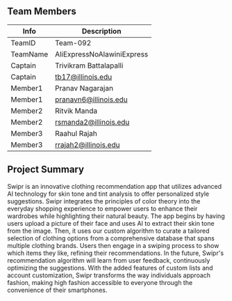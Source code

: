## Team Members

|   Info      |        Description                 |
| ----------- | ---------------------------------- |
| TeamID      | Team-092                           |
| TeamName    | AliExpressNoAlawiniExpress         |
| Captain     | Trivikram Battalapalli             |
| Captain     | tb17@illinois.edu                  |
| Member1     | Pranav Nagarajan                   |
| Member1     | pranavn6@illinois.edu              |
| Member2     | Ritvik Manda                       |
| Member2     | rsmanda2@illinois.edu              |
| Member3     | Raahul Rajah                       |
| Member3     | rrajah2@illinois.edu               |

## Project Summary

Swipr is an innovative clothing recommendation app that utilizes advanced AI technology for skin tone and tint analysis to offer personalized style suggestions. Swipr integrates the principles of color theory into the everyday shopping experience to empower users to enhance their wardrobes while highlighting their natural beauty. The app begins by having users upload a picture of their face and uses AI to extract their skin tone from the image. Then, it uses our custom algorithm to curate a tailored selection of clothing options from a comprehensive database that spans multiple clothing brands. Users then engage in a swiping process to show which items they like, refining their recommendations. In the future, Swipr's recommendation algorithm will learn from user feedback, continuously optimizing the suggestions. With the added features of custom lists and account customization, Swipr transforms the way individuals approach fashion, making high fashion accessible to everyone through the convenience of their smartphones.
